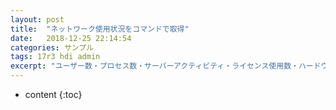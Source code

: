 ```yaml
---
layout: post
title:  "ネットワーク使用状況をコマンドで取得"
date:   2018-12-25 22:14:54
categories: サンプル
tags: 17r3 hdi admin
excerpt: "ユーザー数・プロセス数・サーバーアクティビティ・ライセンス使用数・ハードウェア情報に加え、ネットワーク使用状況もコマンドで取得できるようになりました。"
---
```


* content
{:toc}
